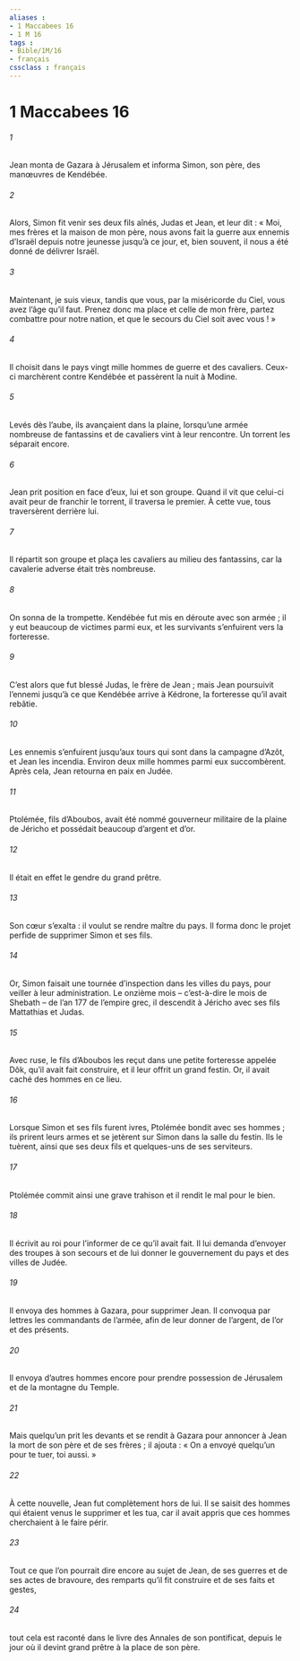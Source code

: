 ```yaml
---
aliases : 
- 1 Maccabees 16
- 1 M 16
tags : 
- Bible/1M/16
- français
cssclass : français
---
```


# 1 Maccabees 16

###### 1
Jean monta de Gazara à Jérusalem et informa Simon, son père, des manœuvres de Kendébée.
###### 2
Alors, Simon fit venir ses deux fils aînés, Judas et Jean, et leur dit : « Moi, mes frères et la maison de mon père, nous avons fait la guerre aux ennemis d’Israël depuis notre jeunesse jusqu’à ce jour, et, bien souvent, il nous a été donné de délivrer Israël.
###### 3
Maintenant, je suis vieux, tandis que vous, par la miséricorde du Ciel, vous avez l’âge qu’il faut. Prenez donc ma place et celle de mon frère, partez combattre pour notre nation, et que le secours du Ciel soit avec vous ! »
###### 4
Il choisit dans le pays vingt mille hommes de guerre et des cavaliers. Ceux-ci marchèrent contre Kendébée et passèrent la nuit à Modine.
###### 5
Levés dès l’aube, ils avançaient dans la plaine, lorsqu’une armée nombreuse de fantassins et de cavaliers vint à leur rencontre. Un torrent les séparait encore.
###### 6
Jean prit position en face d’eux, lui et son groupe. Quand il vit que celui-ci avait peur de franchir le torrent, il traversa le premier. À cette vue, tous traversèrent derrière lui.
###### 7
Il répartit son groupe et plaça les cavaliers au milieu des fantassins, car la cavalerie adverse était très nombreuse.
###### 8
On sonna de la trompette. Kendébée fut mis en déroute avec son armée ; il y eut beaucoup de victimes parmi eux, et les survivants s’enfuirent vers la forteresse.
###### 9
C’est alors que fut blessé Judas, le frère de Jean ; mais Jean poursuivit l’ennemi jusqu’à ce que Kendébée arrive à Kédrone, la forteresse qu’il avait rebâtie.
###### 10
Les ennemis s’enfuirent jusqu’aux tours qui sont dans la campagne d’Azôt, et Jean les incendia. Environ deux mille hommes parmi eux succombèrent. Après cela, Jean retourna en paix en Judée.
###### 11
Ptolémée, fils d’Aboubos, avait été nommé gouverneur militaire de la plaine de Jéricho et possédait beaucoup d’argent et d’or.
###### 12
Il était en effet le gendre du grand prêtre.
###### 13
Son cœur s’exalta : il voulut se rendre maître du pays. Il forma donc le projet perfide de supprimer Simon et ses fils.
###### 14
Or, Simon faisait une tournée d’inspection dans les villes du pays, pour veiller à leur administration. Le onzième mois – c’est-à-dire le mois de Shebath – de l’an 177 de l’empire grec, il descendit à Jéricho avec ses fils Mattathias et Judas.
###### 15
Avec ruse, le fils d’Aboubos les reçut dans une petite forteresse appelée Dôk, qu’il avait fait construire, et il leur offrit un grand festin. Or, il avait caché des hommes en ce lieu.
###### 16
Lorsque Simon et ses fils furent ivres, Ptolémée bondit avec ses hommes ; ils prirent leurs armes et se jetèrent sur Simon dans la salle du festin. Ils le tuèrent, ainsi que ses deux fils et quelques-uns de ses serviteurs.
###### 17
Ptolémée commit ainsi une grave trahison et il rendit le mal pour le bien.
###### 18
Il écrivit au roi pour l’informer de ce qu’il avait fait. Il lui demanda d’envoyer des troupes à son secours et de lui donner le gouvernement du pays et des villes de Judée.
###### 19
Il envoya des hommes à Gazara, pour supprimer Jean. Il convoqua par lettres les commandants de l’armée, afin de leur donner de l’argent, de l’or et des présents.
###### 20
Il envoya d’autres hommes encore pour prendre possession de Jérusalem et de la montagne du Temple.
###### 21
Mais quelqu’un prit les devants et se rendit à Gazara pour annoncer à Jean la mort de son père et de ses frères ; il ajouta : « On a envoyé quelqu’un pour te tuer, toi aussi. »
###### 22
À cette nouvelle, Jean fut complètement hors de lui. Il se saisit des hommes qui étaient venus le supprimer et les tua, car il avait appris que ces hommes cherchaient à le faire périr.
###### 23
Tout ce que l’on pourrait dire encore au sujet de Jean, de ses guerres et de ses actes de bravoure, des remparts qu’il fit construire et de ses faits et gestes,
###### 24
tout cela est raconté dans le livre des Annales de son pontificat, depuis le jour où il devint grand prêtre à la place de son père.

